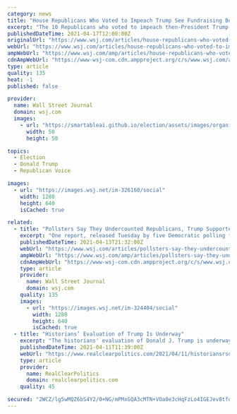 ```yaml
---
category: news
title: "House Republicans Who Voted to Impeach Trump See Fundraising Boost"
excerpt: "The 10 Republicans who voted to impeach then-President Trump after his supporters stormed the Capitol raised significantly more money during the first quarter of 2021 than they did two years earlier."
publishedDateTime: 2021-04-17T12:00:00Z
originalUrl: "https://www.wsj.com/articles/house-republicans-who-voted-to-impeach-trump-see-fundraising-boost-11618664400?mod=newsviewer_click"
webUrl: "https://www.wsj.com/articles/house-republicans-who-voted-to-impeach-trump-see-fundraising-boost-11618664400?mod=newsviewer_click"
ampWebUrl: "https://www.wsj.com/amp/articles/house-republicans-who-voted-to-impeach-trump-see-fundraising-boost-11618664400"
cdnAmpWebUrl: "https://www-wsj-com.cdn.ampproject.org/c/s/www.wsj.com/amp/articles/house-republicans-who-voted-to-impeach-trump-see-fundraising-boost-11618664400"
type: article
quality: 135
heat: -1
published: false

provider:
  name: Wall Street Journal
  domain: wsj.com
  images:
    - url: "https://smartableai.github.io/election/assets/images/organizations/wsj.com-50x50.jpg"
      width: 50
      height: 50

topics:
  - Election
  - Donald Trump
  - Republican Voice

images:
  - url: "https://images.wsj.net/im-326160/social"
    width: 1280
    height: 640
    isCached: true

related:
  - title: "Pollsters Say They Undercounted Republicans, Trump Supporters in 2020"
    excerpt: "One report, released Tuesday by five Democratic polling firms, finds that their surveys undercounted voters who viewed former President Donald Trump as “presidential.’’ Another, by the nonpartisan Pew Research Center, concluded that obtaining the ..."
    publishedDateTime: 2021-04-13T21:32:00Z
    webUrl: "https://www.wsj.com/articles/pollsters-say-they-undercounted-republicans-trump-supporters-in-2020-11618353142"
    ampWebUrl: "https://www.wsj.com/amp/articles/pollsters-say-they-undercounted-republicans-trump-supporters-in-2020-11618353142"
    cdnAmpWebUrl: "https://www-wsj-com.cdn.ampproject.org/c/s/www.wsj.com/amp/articles/pollsters-say-they-undercounted-republicans-trump-supporters-in-2020-11618353142"
    type: article
    provider:
      name: Wall Street Journal
      domain: wsj.com
    quality: 135
    images:
      - url: "https://images.wsj.net/im-324404/social"
        width: 1280
        height: 640
        isCached: true
  - title: "Historians’ Evaluation of Trump Is Underway"
    excerpt: "The historians' evaluation of Donald J. Trump is underway.... Read Full Article »"
    publishedDateTime: 2021-04-11T11:39:00Z
    webUrl: "https://www.realclearpolitics.com/2021/04/11/historiansrsquo_evaluation_of_trump_is_underway_540245.html#!"
    type: article
    provider:
      name: RealClearPolitics
      domain: realclearpolitics.com
    quality: 45

secured: "2WCZ/lg5wMQZ6bS4Y2/0+NG/mPMxGQA3cMTN+VOa0e3cHqFzLo4IGEJev8tfd1s8rLixlcJwTM8sNl2hHMKLMsqyvKGz7tEsl5ljAv8K/L3k7un1eEr181vtaEL/tFxC20P1lesy8llbb/vZcHnUjrvnIQQdBjNlge/jbHhjfQKrgzR6NM12j4K5diqXQHe6cJAgrYz9minuhKRnVT88sDZ2J0GY7qAZZ4wIoqPCz8/s9Nh7guoI2sYsby4MC4sv9yKnb0a6d1Jg4Yr4fqJs8h8LNKePZPF3ycsHVLhIJeE28JLardk2z2Jsm7CBHqRp3P17QGNFpsq84Ge79d8Ek0usK+BFHziyAirh3EdBHXQ=;29+E8n2sjWV1bLgKsw18vA=="
---
```


